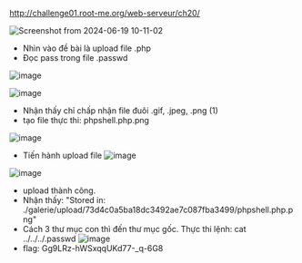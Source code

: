 http://challenge01.root-me.org/web-serveur/ch20/

![Screenshot from 2024-06-19 10-11-02](https://github.com/Pminh21/RootMe_Web_Server-/assets/169346714/59e461e4-f626-45b9-ab1a-fb0d8b55371b)
- Nhìn vào đề bài là upload file .php
- Đọc pass trong file .passwd

![image](https://github.com/Pminh21/RootMe_Web_Server-/assets/169346714/17317f85-422e-4bab-ab49-b4ac067b940f)

![image](https://github.com/Pminh21/RootMe_Web_Server-/assets/169346714/bd058e09-057d-484b-bf57-767a3379fa42)
- Nhận thấy chỉ chấp nhận file đuôi .gif, .jpeg, .png (1)
- tạo file thực thi: phpshell.php.png

![image](https://github.com/Pminh21/RootMe_Web_Server-/assets/169346714/6e3fdffb-13e8-44b0-b24f-0d9fde4a860c)

- Tiến hành upload file 
![image](https://github.com/Pminh21/RootMe_Web_Server-/assets/169346714/6af31427-62a3-42c8-ae8d-feb2a70a81eb)

![image](https://github.com/Pminh21/RootMe_Web_Server-/assets/169346714/48705965-e0f7-4257-ab51-8a345253ac5b)
- upload thành công.
- Nhận thấy: "Stored in: ./galerie/upload/73d4c0a5ba18dc3492ae7c087fba3499/phpshell.php.png"
- Cách 3 thư mục con thì đến thư mục gốc. Thực thi lệnh: cat ../../../.passwd
![image](https://github.com/Pminh21/RootMe_Web_Server-/assets/169346714/6240c3c6-67a7-4d66-b373-abc8d1549f6e)
- flag: Gg9LRz-hWSxqqUKd77-_q-6G8
